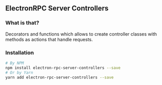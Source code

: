 ## ElectronRPC Server Controllers

### What is that?

Decorators and functions which allows to create controller classes with methods as actions that handle requests.

### Installation

```bash
# By NPM
npm install electron-rpc-server-controllers --save
# Or by Yarn
yarn add electron-rpc-server-controllers --save
```
